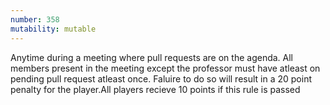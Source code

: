 ```yaml
---
number: 358
mutability: mutable
---
```


Anytime during a meeting where pull requests are on the agenda. All members present in the meeting except the professor must have atleast on pending pull request atleast once.
Faluire to do so will result in a 20 point penalty for the player.All players recieve 10 points if this rule is passed

